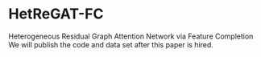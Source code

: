 # HetReGAT-FC
Heterogeneous Residual Graph Attention Network via Feature Completion
We will publish the code and data set after this paper is hired.
